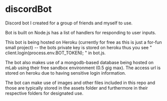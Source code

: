 # discordBot
Discord bot I created for a group of friends and myself to use.

Bot is built on Node.js has a list of handlers for responding to user inputs. 

This bot is being hosted on Heroku (currently for free as this is just a for-fun small project) -- the bots private key is stored on heroku 
thus you see " client.login(process.env.BOT_TOKEN); " in bot.js.

The bot also makes use of a mongodb-based database being hosted on mLab using their free sandbox environment (0.5 gig max). The access url is stored on heroku due to having sensitive login information. 

The bot can make use of images and other files included in this repo and those are typically stored in the assets folder and furthermore in their respective folders for designated use. 
